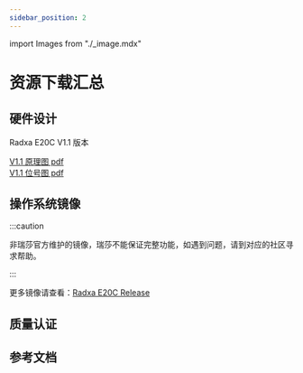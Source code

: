 ```yaml
---
sidebar_position: 2
---
```


import Images from "./\_image.mdx"

# 资源下载汇总

## 硬件设计

Radxa E20C V1.1 版本

[V1.1 原理图 pdf](https://dl.radxa.com/e/e20c/v1.10/radxa_e20c_v1100_Components_Placement_map.pdf)  
[V1.1 位号图 pdf](https://dl.radxa.com/e/e20c/v1.10/radxa_e20c_v1100_schematic.pdf)

## 操作系统镜像

<Images loader={false} system_img={true} />

:::caution

非瑞莎官方维护的镜像，瑞莎不能保证完整功能，如遇到问题，请到对应的社区寻求帮助。

:::

更多镜像请查看：[Radxa E20C Release](https://github.com/radxa-build/rock-2a/releases)

## 质量认证

## 参考文档

